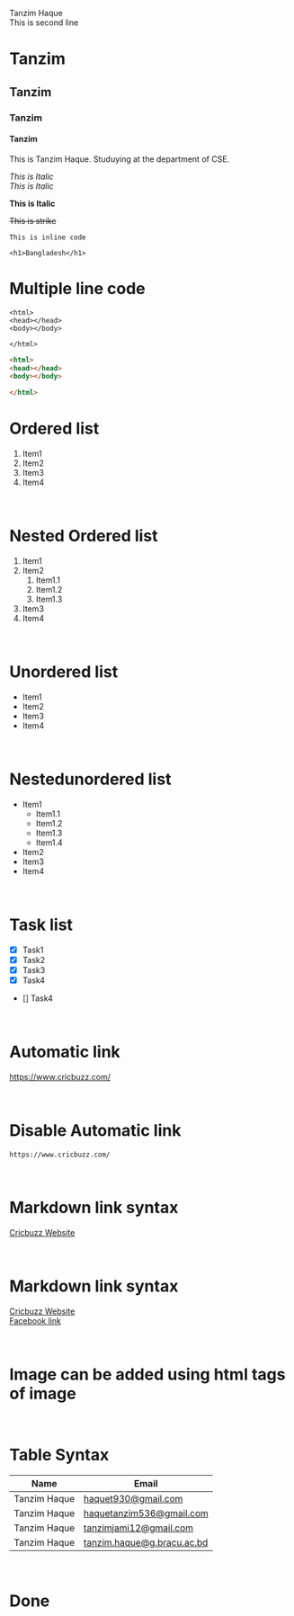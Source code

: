 <!--Markdown-->

Tanzim Haque <br/> <!--Two space tabs can also be given-->
This is second line 



# Tanzim <!--This is first level of heading-->

## Tanzim <!--This is second level of heading-->

### Tanzim <!--This is third level of heading-->

#### Tanzim <!--This is fourth level of heading-->

<p> This is Tanzim Haque. Studuying at the department of CSE. </p>

<i>This is Italic</i>  
_This is Italic_

__This is Italic__ <!--This is bold-->

~~This is strike~~ <!-- ~~ at the start and ~~ at the end is used-->

`This is inline code`

`<h1>Bangladesh</h1>`

# Multiple line code

```
<html>
<head></head>
<body></body>

</html>

```

```html
<html>
<head></head>
<body></body>

</html>

```
# Ordered list
<!--Ordered list-->
1. Item1
2. Item2
3. Item3
4. Item4

<br/>

# Nested Ordered list
<!--Nested Ordered list-->
1. Item1
2. Item2
    1. Item1.1
    2. Item1.2
    3. Item1.3
3. Item3
4. Item4  

<br/>

# Unordered list
<!--Unordered list-->
- Item1
- Item2
- Item3
- Item4

<br/>

# Nestedunordered list
<!--Nestedunordered list-->
- Item1
  - Item1.1
  - Item1.2
  - Item1.3
  - Item1.4
- Item2
- Item3
- Item4

<br/>

# Task list
<!--Task list-->
- [x] Task1
- [x] Task2
- [x] Task3
- [x] Task4
- [] Task4

<br/>

# Automatic link
<!--Automatic link -->
https://www.cricbuzz.com/ 


<br/>

# Disable Automatic link
<!--Disable Automatic link -->
`https://www.cricbuzz.com/` 


<br/>


# Markdown link syntax
<!--Markdown link syntax-->
[Cricbuzz Website](https://www.cricbuzz.com/ )


<br/> 


# Markdown link syntax
<!--Markdown link syntax-->
[Cricbuzz Website][websitelink] 
<br/>
[Facebook link][facebooklink]


<br/> 


<!-- All link is here -->
[websitelink]: https://www.cricbuzz.com/
[facebooklink]: https://www.facebook.com/tanzim.haque.3?mibextid=ZbWKwL

# Image can be added using html tags of image 

<br/>

# Table Syntax

|Name | Email |
| ----- | ----- |
| Tanzim Haque | haquet930@gmail.com |
| Tanzim Haque | haquetanzim536@gmail.com |
| Tanzim Haque | tanzimjami12@gmail.com |
| Tanzim Haque | tanzim.haque@g.bracu.ac.bd |

<br/>

# Done 